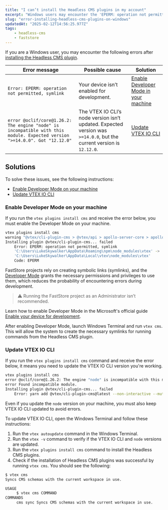 ```yaml
---
title: "I can’t install the Headless CMS plugins in my account"
excerpt: "Windows users may encounter the 'EPERM: operation not permitted' error during the installation of the Headless CMS plugin."
slug: "error-installing-headless-cms-plugins-on-windows"
updatedAt: "2025-02-12T14:56:25.977Z"
tags:
    - headless-cms
    - faststore
---
```


If you are a Windows user, you may encounter the following errors after [installing the Headless CMS plugin](https://developers.vtex.com/docs/guides/faststore/headless-cms-1-configuring-the-vtex-account#step-1-setting-up-the-command-line-environment).

| Error message                                                                 | Possible cause                                                                 | Solution                                                                                       |
|-------------------------------------------------------------------------------|--------------------------------------------------------------------------------|-----------------------------------------------------------------------------------------------|
| `Error: EPERM: operation not permitted, symlink`                              | Your device isn’t enabled for development.                                     | [Enable Developer Mode in your machine](https://developers.vtex.com/docs/troubleshooting/error-installing-headless-cms-plugins-on-windows#enable-developer-mode-in-your-machine) |
| `error @oclif/core@1.26.2: The engine "node" is incompatible with this module. Expected version ">=14.0.0". Got "12.12.0"` | The VTEX IO CLI’s node version isn’t updated. Expected version was `>=14.0.0`, but the current version is `12.12.0`. | [Update VTEX IO CLI](https://developers.vtex.com/docs/troubleshooting/error-installing-headless-cms-plugins-on-windows#update-vtex-io-cli) |

## Solutions

To solve these issues, see the following instructions:

- [Enable Developer Mode on your machine](#enable-developer-mode-on-your-machine)
- [Update VTEX IO CLI](#update-vtex-io-cli)

### Enable Developer Mode on your machine

If you run the `vtex plugins install cms` and receive the error below, you must enable the Developer Mode on your machine.

```sh
vtex plugins install cms
warning "@vtex/cli-plugin-cms > @vtex/api > apollo-server-core > apollo-graphql@0.9.5" has incorrect peer dependency "graphql@^14.2.1 || ^15.0.0".
Installing plugin @vtex/cli-plugin-cms... failed
    Error: EPERM: operation not permitted, symlink
    'C:\Users\LukeSkywalker\AppData\Roaming\npm\node_modules\vtex' ->
    'C:\Users\LukeSkywalker\AppData\Local\vtex\node_modules\vtex'
    Code: EPERM
```

FastStore projects rely on creating symbolic links (symlinks), and the [Developer Mode](https://learn.microsoft.com/en-us/windows/apps/get-started/enable-your-device-for-development#accessing-settings-for-developers) grants the necessary permissions and privileges to use them, which reduces the probability of encountering errors during development.

> ⚠️ Running the FastStore project as an Administrator isn’t recommended.

Learn how to enable Developer Mode in the Microsoft's official guide [Enable your device for development](https://learn.microsoft.com/en-us/windows/apps/get-started/enable-your-device-for-development#accessing-settings-for-developers).

After enabling Developer Mode, launch Windows Terminal and run `vtex cms`. This will allow the system to create the necessary symlinks for running commands from the Headless CMS plugin.

### Update VTEX IO CLI

If you run the `vtex plugins install cms` command and receive the error below, it means you need to update the VTEX IO CLI version you're working.

```sh
vtex plugins install cms
error @oclif/core@1.26.2: The engine "node" is incompatible with this module. Expected version ">=14.0.0". Got "12.12.0"
error Found incompatible module.
Installing plugin @vtex/cli-plugin-cms... failed
    Error: yarn add @vtex/cli-plugin-cms@latest --non-interactive --mutex=file:C:\Users\barbara.celi\AppData\Local\vtex\yarn.lock --preferred-cach
```

Even if you update the `node` version on your machine, you must also keep VTEX IO CLI updated to avoid errors.

To update VTEX IO CLI, open the Windows Terminal and follow these instructions:

1. Run the `vtex autoupdate` command in the Windows Terminal.
2. Run the `vtex -v` command to verify if the VTEX IO CLI and `node` versions are updated.
3. Run the `vtex plugins install cms` command to install the Headless CMS plugins.
4. Check if the installation of Headless CMS plugins was successful by running `vtex cms`. You should see the following:

```sh
$ vtex cms
Syncs CMS schemas with the current workspace in use.

USAGE
     $ vtex cms COMMAND
COMMANDS
     cms sync Syncs CMS schemas with the current workspace in use.
